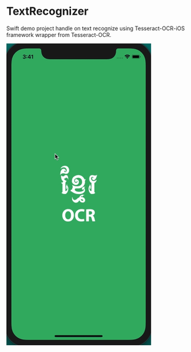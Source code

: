 # TextRecognizer
Swift demo project handle on text recognize using Tesseract-OCR-iOS framework wrapper from Tesseract-OCR. 

![](OCR.gif)
